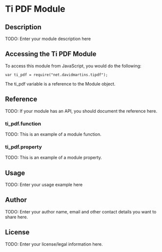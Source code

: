 # Ti PDF Module

## Description

TODO: Enter your module description here

## Accessing the Ti PDF Module

To access this module from JavaScript, you would do the following:

    var ti_pdf = require("net.davidmartins.tipdf");

The ti_pdf variable is a reference to the Module object.

## Reference

TODO: If your module has an API, you should document
the reference here.

### ti_pdf.function

TODO: This is an example of a module function.

### ti_pdf.property

TODO: This is an example of a module property.

## Usage

TODO: Enter your usage example here

## Author

TODO: Enter your author name, email and other contact
details you want to share here.

## License

TODO: Enter your license/legal information here.
